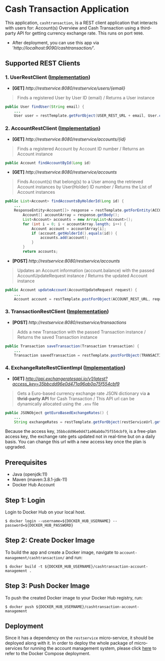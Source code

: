 # Cash Transaction Application

This application, `cashtransaction`, is a REST client application that interacts with users for: Account(s) Overview and Cash Transaction using a third-party API for getting currency exchange rate. 
This runs on port `9090`.
* After deployment, you can use this app via '*http://localhost:9090/cashtransaction/*'.

## Supported REST Clients

### 1. UserRestClient ([Implementation](https://github.com/junh-ki/account-management/blob/main/cashtransaction/src/main/java/com/jun/cashtransaction/integration/UserRestClientImpl.java))

- **[GET]** *http://restservice:8080/restservice/users/{email}*

> Finds a registered User by User ID (email) / Returns a User instance

```Java
public User findUser(String email) {
    ...
    User user = restTemplate.getForObject(USER_REST_URL + email, User.class);
```

### 2. AccountRestClient ([Implementation](https://github.com/junh-ki/account-management/blob/main/cashtransaction/src/main/java/com/jun/cashtransaction/integration/AccountRestClientImpl.java))

- **[GET]** *http://restservice:8080/restservice/accounts/{id}*

> Finds a registered Account by Account ID number / Returns an Account instance

```Java
public Account findAccountById(Long id)
```

- **[GET]** *http://restservice:8080/restservice/accounts*

> Finds Account(s) that belong(s) to a User among the retrieved Account instances by User(Holder) ID number / Returns the List of Account instances

```Java
public List<Account> findAccountsByHolderId(Long id) {
    ...
    ResponseEntity<Account[]> response = restTemplate.getForEntity(ACCOUNT_REST_URL, Account[].class);
        Account[] accountArray = response.getBody();
        List<Account> accounts = new ArrayList<Account>();
        for (int i = 0; i < accountArray.length; i++) {
            Account account = accountArray[i];
            if (account.getHolderId().equals(id)) {
                accounts.add(account);
            }
        }
        return accounts;
```

- **[POST]** *http://restservice:8080/restservice/accounts*

> Updates an Account information (account.balance) with the passed AccountUpdateRequest instance / Returns the updated Account instance

```Java
public Account updateAccount(AccountUpdateRequest request) {
    ...
    Account account = restTemplate.postForObject(ACCOUNT_REST_URL, request, Account.class);
```

### 3. TransactionRestClient ([Implementation](https://github.com/junh-ki/account-management/blob/main/cashtransaction/src/main/java/com/jun/cashtransaction/integration/TransactionRestClientImpl.java))

- **[POST]** *http://restservice:8080/restservice/transactions*

> Adds a new Transaction with the passed Transaction instance / Returns the saved Transaction instance

```Java
public Transaction saveTransaction(Transaction transaction) {
    ...
    Transaction savedTransaction = restTemplate.postForObject(TRANSACTION_REST_URL, transaction, Transaction.class);
```

### 4. ExchangeRateRestClientImpl ([Implementation](https://github.com/junh-ki/account-management/blob/main/cashtransaction/src/main/java/com/jun/cashtransaction/integration/ExchangeRateRestClientImpl.java))

- **[GET]** *http://api.exchangeratesapi.io/v1/latest?access_key=35bbcdd96e0d471a96ab0a75f554cbf9*

> Gets a Euro-based currency exchange rate JSON dictionary via **a thrid-party API** for Cash Transaction / This API url can be dynamically allocated using the `.env` file

```Java
public JSONObject getEuroBasedExchangeRates() {
    ...
    String exchangeRates = restTemplate.getForObject(restServiceUrl.getExchangeApiUrl(), String.class);
```

Because the access key, `35bbcdd96e0d471a96ab0a75f554cbf9`, is a free-plan access key, the exchange rate gets updated not in real-time but on a daily basis. 
You can change this url with a new access key once the plan is upgraded.

## Prerequisites

* Java (openjdk:11)
* Maven (maven:3.8.1-jdk-11)
* Docker Hub Account

## Step 1: Login

Login to Docker Hub on your local host.

~~~
$ docker login --username=${DOCKER_HUB_USERNAME} --password=${DOCKER_HUB_PASSWORD}
~~~

## Step 2: Create Docker Image

To build the app and create a Docker image, navigate to `account-management/cashtransaction/` and run:

~~~
$ docker build -t ${DOCKER_HUB_USERNAME}/cashtransaction-account-management .
~~~

## Step 3: Push Docker Image

To push the created Docker image to your Docker Hub registry, run:

~~~
$ docker push ${DOCKER_HUB_USERNAME}/cashtransaction-account-management
~~~

## Deployment

Since it has a dependency on the `restservice` micro-service, it should be deployed along with it. In order to deploy the whole package of micro-services for running the account management system, please click [here](https://github.com/junh-ki/account-management/tree/main/docker-compose) to refer to the Docker Compose deployment.
